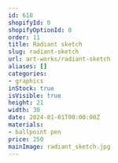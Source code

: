 ```yaml
---
id: 618
shopifyId: 0
shopifyOptionId: 0
order: 11
title: Radiant sketch
slug: radiant-sketch
url: art-works/radiant-sketch
aliases: []
categories:
- graphics
inStock: true
isVisible: true
height: 21
width: 30
date: 2024-01-01T00:00:00Z
materials:
- ballpoint pen
price: 250
mainImage: radiant_sketch.jpg
---
```

